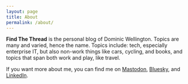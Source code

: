 ```yaml
---
layout: page
title: About
permalink: /about/
---
```


**Find The Thread** is the personal blog of Dominic Wellington. Topics are many and varied, hence the name. Topics include: tech, especially enterprise IT, but also non-work things like cars, cycling, and books, and topics that span both work and play, like travel.

If you want more about me, you can find me on [Mastodon](https://mastodon.social/@riotnrrd), [Bluesky](https://bsky.app/profile/theriotnrrd.bsky.social), and [LinkedIn](https://www.linkedin.com/in/dwellington/). 